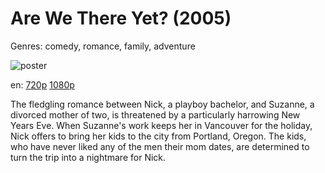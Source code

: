 # Are We There Yet? (2005)

Genres: comedy, romance, family, adventure

![poster](http://image.tmdb.org/t/p/w500/e081B8b8ZCAfeyof5Zm6dNwJOmp.jpg)

en:
  [720p](magnet:?xt=urn:btih:E37A4376119B630A62DAAE75D0F696E73A331F4D&tr=udp://glotorrents.pw:6969/announce&tr=udp://tracker.opentrackr.org:1337/announce&tr=udp://torrent.gresille.org:80/announce&tr=udp://tracker.openbittorrent.com:80&tr=udp://tracker.coppersurfer.tk:6969&tr=udp://tracker.leechers-paradise.org:6969&tr=udp://p4p.arenabg.ch:1337&tr=udp://tracker.internetwarriors.net:1337)
  [1080p](magnet:?xt=urn:btih:CC25445657DCC649DEB12AA2E375132FF3CBE5E0&tr=udp://glotorrents.pw:6969/announce&tr=udp://tracker.opentrackr.org:1337/announce&tr=udp://torrent.gresille.org:80/announce&tr=udp://tracker.openbittorrent.com:80&tr=udp://tracker.coppersurfer.tk:6969&tr=udp://tracker.leechers-paradise.org:6969&tr=udp://p4p.arenabg.ch:1337&tr=udp://tracker.internetwarriors.net:1337)
  


The fledgling romance between Nick, a playboy bachelor, and Suzanne, a divorced mother of two, is threatened by a particularly harrowing New Years Eve. When Suzanne's work keeps her in Vancouver for the holiday, Nick offers to bring her kids to the city from Portland, Oregon. The kids, who have never liked any of the men their mom dates, are determined to turn the trip into a nightmare for Nick.